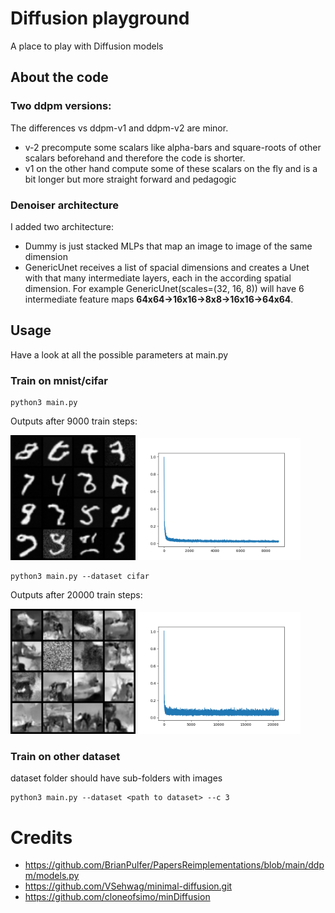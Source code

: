 
# Diffusion playground
A place to play with Diffusion models

## About the code
### Two ddpm versions:
The differences vs ddpm-v1 and ddpm-v2 are minor. 
- v-2 precompute some scalars like alpha-bars and square-roots of other scalars beforehand and therefore the code is shorter. 
- v1 on the other hand compute some of these scalars on the fly and is a bit longer but more straight forward and pedagogic

### Denoiser architecture

I added two architecture:
- Dummy is just stacked MLPs that map an image to image of the same dimension
- GenericUnet receives a list of spacial dimensions and creates a Unet with that many intermediate layers, each in the according spatial dimension. For example GenericUnet(scales=(32, 16, 8)) will have 6 intermediate feature maps **64x64->16x16->8x8->16x16->64x64**.

## Usage
Have a look at all the possible parameters at main.py

### Train on mnist/cifar
```
python3 main.py
```
Outputs after 9000 train steps:

<p float="center">
  <img src="readme_images/mnist_step-9000.png" width="200"/>
  <img src="readme_images/mnist_losses.png" width="260" /> 
</p>

```
python3 main.py --dataset cifar
```
Outputs after 20000 train steps:

<p float="center">
  <img src="readme_images/cifar_step-20000.png" width="200"/>
  <img src="readme_images/cifar_losses.png" width="260" /> 
</p>

### Train on other dataset
dataset folder should have sub-folders with images
```
python3 main.py --dataset <path to dataset> --c 3
```


# Credits
- https://github.com/BrianPulfer/PapersReimplementations/blob/main/ddpm/models.py
- https://github.com/VSehwag/minimal-diffusion.git
- https://github.com/cloneofsimo/minDiffusion
